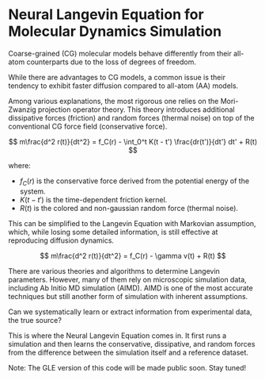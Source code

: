# Neural Langevin Equation for Molecular Dynamics Simulation

Coarse-grained (CG) molecular models behave differently from their all-atom counterparts due to the loss of degrees of freedom.

While there are advantages to CG models, a common issue is their tendency to exhibit faster diffusion compared to all-atom (AA) models.

Among various explanations, the most rigorous one relies on the Mori-Zwanzig projection operator theory. This theory introduces additional dissipative forces (friction) and random forces (thermal noise) on top of the conventional CG force field (conservative force).

$$
m\frac{d^2 r(t)}{dt^2} = f_C(r) - \int_0^t K(t - t') \frac{dr(t')}{dt'} dt' + R(t)
$$

where:
- $f_C(r)$ is the conservative force derived from the potential energy of the system.
- $K(t - t')$ is the time-dependent friction kernel.
- $R(t)$ is the colored and non-gaussian random force (thermal noise).

This can be simplified to the Langevin Equation with Markovian assumption, which, while losing some detailed information, is still effective at reproducing diffusion dynamics.

$$
m\frac{d^2 r(t)}{dt^2} = f_C(r) - \gamma v(t) + R(t)
$$

There are various theories and algorithms to determine Langevin parameters. However, many of them rely on microscopic simulation data, including Ab Initio MD simulation (AIMD). AIMD is one of the most accurate techniques but still another form of simulation with inherent assumptions.

Can we systematically learn or extract information from experimental data, the true source?

This is where the Neural Langevin Equation comes in. It first runs a simulation and then learns the conservative, dissipative, and random forces from the difference between the simulation itself and a reference dataset.

Note: The GLE version of this code will be made public soon. Stay tuned!
